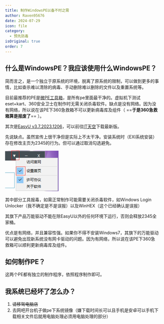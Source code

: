 ```yaml
---
title: 制作WindowsPE以备不时之需
author: Raven95676
date: 2024-07-29
icon: file
category:
  - 预先防毒
isOriginal: true
order: 7
---
```

## 什么是WindowsPE？我应该使用什么WindowsPE？

简而言之，是一个独立于原系统的环境，脱离了原系统的限制，可以做到更多的事情，比如查杀难以清除的病毒、手动删除难以删除的文件以及重置系统等。

目前最推荐的PE是[微PE工具箱](https://www.wepe.com.cn/)，是所有pe里面最干净的。虚拟机下测试eset+kart、360安全卫士在制作时无需关闭杀毒软件。缺点是没有网络。因为没有网络，所以说在该PE下360急救箱不可以更新病毒库及组件（ ==**于是360急救箱算是报废了**== ）。

其次是[EasyU v3.7.2023.1206](https://www.itsk.com/thread/431283)，可以前往[IT天空](https://www.itsk.com/thread/431283)下载最新版。

先说缺点。虽然宣传上很干净但是实际上不太干净。安装系统时（EXI系统安装）存在修改主页为2345的行为。但可以通过取消勾选避免。

![时不时出现的流氓选项](7_why_windows_pe.assets/5Ae2C1a720ORjWBX.png)

其中部分工具报毒，如需正常制作可能需要关闭杀毒软件，如Windows Login Unlocker（我不确定是不是误报）以及WinHEX（这个已经确认是误报）

其旗下产品万能驱动不能在除EasyU以外的任何环境下运行，否则会释放2345全家桶。

优点是有网络，并且兼容性强。如果你不得不安装Windows7，其旗下的万能驱动可以避免出现新系统没有网卡驱动的问题。因为有网络，所以说在该PE下360急救箱可以顺利更新病毒库及组件。

## 如何制作PE？

这两个PE都有独立的制作程序，依照程序制作即可。

## 我系统已经坏了怎么办？

1. ~~请移驾电脑店~~
2. 去网吧开台机子做pe下系统镜像（嫌下载时间长可以且手机是安卓可以手机下载相关文件后就用电脑处理必须用电脑处理的部分）
